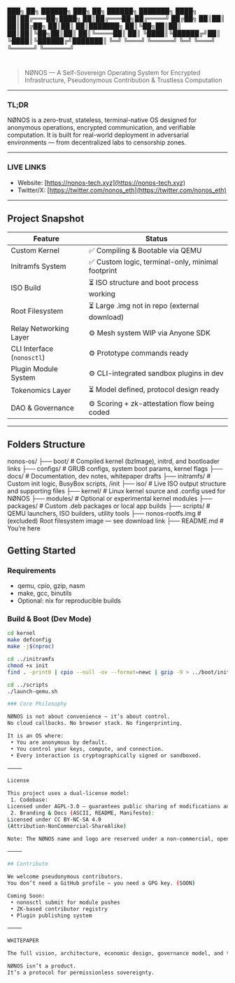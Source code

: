 ███╗   ██╗ ██████╗  ███╗   ██╗ ██████╗ ███████╗
████╗  ██║██╔═══██╗████╗  ██║██╔═══██╗██╔════╝
██╔██╗ ██║██║   ██║██╔██╗ ██║██║   ██║███████╗
██║╚██╗██║██║   ██║██║╚██╗██║██║   ██║╚════██║
██║ ╚████║╚██████╔╝██║ ╚████║╚██████╔╝███████║
╚═╝  ╚═══╝ ╚═════╝ ╚═╝  ╚═══╝ ╚═════╝ ╚══════╝

#
> NØNOS — A Self-Sovereign Operating System for Encrypted Infrastructure, Pseudonymous Contribution & Trustless Computation

---

### TL;DR
NØNOS is a zero-trust, stateless, terminal-native OS designed for anonymous operations, encrypted communication, and verifiable computation. It is built for real-world deployment in adversarial environments — from decentralized labs to censorship zones.

---

### LIVE LINKS
- Website: [https://nonos-tech.xyz](https://nonos-tech.xyz) 
- Twitter/X: [https://twitter.com/nonos_eth](https://twitter.com/nonos_eth) 

---

## Project Snapshot

| Feature                 | Status              |
|-------------------------|---------------------|
| Custom Kernel           | ✅ Compiling & Bootable via QEMU |
| Initramfs System        | ✅ Custom logic, terminal-only, minimal footprint |
| ISO Build               | ⏳ ISO structure and boot process working |
| Root Filesystem         | ⏳ Large .img not in repo (external download) |
| Relay Networking Layer  | ⚙️  Mesh system WIP via Anyone SDK |
| CLI Interface (`nonosctl`) | ⚙️ Prototype commands ready |
| Plugin Module System    | ⚙️ CLI-integrated sandbox plugins in dev |
| Tokenomics Layer        | ⏳ Model defined, protocol design ready |
| DAO & Governance        | ⚙️ Scoring + zk-attestation flow being coded |

---
## Folders Structure
nonos-os/
├── boot/               # Compiled kernel (bzImage), initrd, and bootloader links
├── configs/            # GRUB configs, system boot params, kernel flags
├── docs/               # Documentation, dev notes, whitepaper drafts
├── initramfs/          # Custom init logic, BusyBox scripts, /init
├── iso/                # Live ISO output structure and supporting files
├── kernel/             # Linux kernel source and .config used for NØNOS
├── modules/            # Optional or experimental kernel modules
├── packages/           # Custom .deb packages or local app builds
├── scripts/            # QEMU launchers, ISO builders, utility tools
├── nonos-rootfs.img    # (excluded) Root filesystem image — see download link
├── README.md           # You’re here

## Getting Started

### Requirements
- qemu, cpio, gzip, nasm
- make, gcc, binutils
- Optional: nix for reproducible builds

### Build & Boot (Dev Mode)
```bash
cd kernel
make defconfig
make -j$(nproc)

cd ../initramfs
chmod +x init
find . -print0 | cpio --null -ov --format=newc | gzip -9 > ../boot/initrd.img

cd ../scripts
./launch-qemu.sh

### Core Philosophy

NØNOS is not about convenience — it’s about control.
No cloud callbacks. No browser stack. No fingerprinting.

It is an OS where:
 • You are anonymous by default.
 • You control your keys, compute, and connection.
 • Every interaction is cryptographically signed or sandboxed.

⸻

License

This project uses a dual-license model:
 1. Codebase:
Licensed under AGPL-3.0 — guarantees public sharing of modifications and protects against closed forks.
 2. Branding & Docs (ASCII, README, Manifesto):
Licensed under CC BY-NC-SA 4.0
(Attribution-NonCommercial-ShareAlike)

Note: The NØNOS name and logo are reserved under a non-commercial, open-source contribution license. You are free to fork, remix, and deploy — but you may not resell or privatize the brand.

⸻

## Contribute

We welcome pseudonymous contributors.
You don’t need a GitHub profile — you need a GPG key. (SOON) 

Coming Soon:
 • nonosctl submit for module pushes
 • ZK-based contributor registry
 • Plugin publishing system

⸻

WHITEPAPER

The full vision, architecture, economic design, governance model, and threat model are described in website.

NØNOS isn’t a product.
It’s a protocol for permissionless sovereignty.

